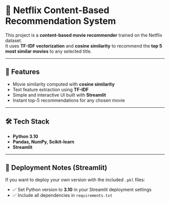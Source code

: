 # 🎥 Netflix Content-Based Recommendation System  

This project is a **content-based movie recommender** trained on the Netflix dataset.  
It uses **TF-IDF vectorization** and **cosine similarity** to recommend the **top 5 most similar movies** to any selected title.  

---

## 🔧 Features  
- Movie similarity computed with **cosine similarity**  
- Text feature extraction using **TF-IDF**  
- Simple and interactive UI built with **Streamlit**  
- Instant top-5 recommendations for any chosen movie  

---

## 🛠️ Tech Stack  
- **Python 3.10**  
- **Pandas, NumPy, Scikit-learn**  
- **Streamlit**  

---

## 🚀 Deployment Notes (Streamlit)  
If you want to deploy your own version with the included `.pkl` files:  

- ✅ Set Python version to **3.10** in your Streamlit deployment settings  
- ✅ Include all dependencies in `requirements.txt`  


